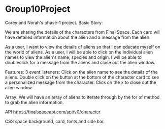 # Group10Project
Corey and Norah's phase-1 project. 
Basic Story:

We are sharing the details of the characters from Final Space.  Each card will have detailed information about the alien and a message from the alien.

As a user, I want to view the details of aliens so that I can educate myself on the world of aliens. As a user, I will be able to click on the individual alien names to view the alien's name, species and origin. I will be able to doubleclick for a message from the aliens and close out the alien window. 

Features: 3 event listeners: Click on the alien name to see the details of the aliens. Double click on the button at the bottom of the character card to see a personalized message from the character. Click on the x to close out the alien window. 

Array: We will have an array of aliens to iterate through by the for of method to grab the alien information.

API https://finalspaceapi.com/api/v0/character

CSS space background, card, fonts and side bar. 

